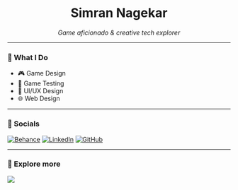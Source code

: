 <h1 align="center">Simran Nagekar</h1>

<p align="center"><i>Game aficionado & creative tech explorer</i></p>

---

### 🎯 What I Do

- 🎮 Game Design  
- 🧪 Game Testing  
- 🎨 UI/UX Design  
- 🌐 Web Design  

---

### 📱 Socials

[![Behance](https://img.shields.io/badge/Behance-121212?style=for-the-badge&logo=behance&logoColor=white)](https://www.behance.net/simrannagekar)
[![LinkedIn](https://img.shields.io/badge/LinkedIn-121212?style=for-the-badge&logo=linkedin&logoColor=white)](https://www.linkedin.com/in/simransn/)
[![GitHub](https://img.shields.io/badge/GitHub-121212?style=for-the-badge&logo=github&logoColor=white)](https://github.com/breeze-sn)

---

### 📌 Explore more
<p>
  <a href="https://bento.me/breezee" target="_blank">
    <img src="https://img.shields.io/badge/bento.me/breezee-Click%20Here-111111?style=for-the-badge&logo=bento&logoColor=white" />
  </a>
</p>


